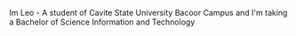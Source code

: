 Im Leo - A student of Cavite State University Bacoor Campus and I'm taking a Bachelor of Science Information and Technology
